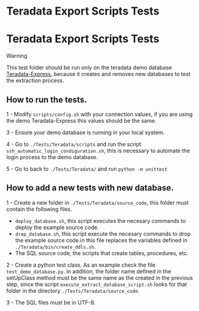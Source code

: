 # Teradata Export Scripts Tests

# Teradata Export Scripts Tests

> [!WARNING]  
> This test folder should be run only on the teradata demo database [Teradata-Express](https://downloads.teradata.com/download/database/teradata-express/vmware), because it creates and removes new databases to test the extraction process.

## How to run the tests.
1 - Modify `scripts/config.sh` with your connection values, if you are using the demo Teradata-Express this values should be the same.

3 - Ensure your demo database is running in your local system. 

4 - Go to `./Tests/Teradata/scripts` and run the script `ssh_automatic_login_condiguration.sh`, this is necessary to automate the login process to the demo database. 

5 - Go to back to `./Tests/Teradata/` and run `python -m unittest`


## How to add a new tests with new database.
1 - Create a new folder in `./Tests/Teradata/source_code`, this folder must contain the following files. 
* `deploy_database.sh`, this script executes the necesary commands to deploy the example source code.
* `drop_database.sh`, this script execute the necesary commands to drop the example source code.in this file replaces the variables defined in `./Teradata/bin/create_ddls.sh`.
* The SQL source code, the scripts that create tables, procedures, etc. 

2 - Create a python test class. As an example check the file `test_demo_database.py`. In addition, the folder name defined in the setUpClass method must be the same name as the created in the previous step, since the script `execute_extract_database_script.sh` looks for that folder in the directory `./Tests/Teradata/source_code`.

3 - The SQL files must be in UTF-8.